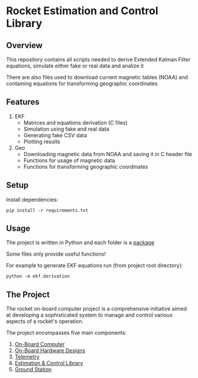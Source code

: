 # Rocket Estimation and Control Library

## Overview
This repository contains all scripts needed to derive Extended Kalman Filter equations, simulate either fake or real data and analize it

There are also files used to download current magnetic tables (NOAA) and containing equations for transforming geographic coordinates

## Features
1. EKF
   - Matrices and equations derivation (C files)
   - Simulation using fake and real data
   - Generating fake CSV data
   - Plotting results
2. Geo
   - Downloading magnetic data from NOAA and saving it in C header file
   - Functions for usage of magnetic data
   - Functions for transforming geographic coordinates

## Setup
Install dependencies:

```
pip install -r requirements.txt
```

## Usage
The project is written in Python and each folder is a [package](https://docs.python.org/3/tutorial/modules.html#packages)

Some files only provide useful functions!

For example to generate EKF equations run (from project root directory):

```
python -m ekf.derivation
```

## The Project
The rocket on-board computer project is a comprehensive initiative aimed at developing a sophisticated system to manage and control various aspects of a rocket's operation. 

The project encompasses five main components:
 1. [On-Board Computer](https://github.com/Filipeak/rocket-obc-firmware)
 2. [On-Board Hardware Designs](https://github.com/Filipeak/rocket-obc-hardware)
 3. [Telemetry](https://github.com/Filipeak/rocket-telemetry)
 4. [Estimation & Control Library](https://github.com/Filipeak/rocket-ecl)
 5. [Ground Station](https://github.com/Filipeak/rocket-gcs)